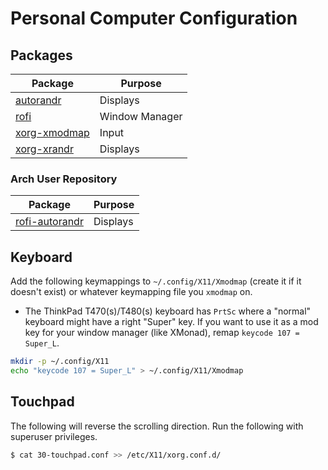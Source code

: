 # Personal Computer Configuration

## Packages

| Package                                                                   | Purpose        |
| ------------------------------------------------------------------------- | -------------- |
| [autorandr](https://archlinux.org/packages/community/any/autorandr/)      | Displays       |
| [rofi](https://archlinux.org/packages/community/x86_64/rofi/)             | Window Manager |
| [xorg-xmodmap](https://archlinux.org/packages/extra/x86_64/xorg-xmodmap/) | Input          |
| [xorg-xrandr](https://archlinux.org/packages/extra/x86_64/xorg-xrandr/)   | Displays       |

### Arch User Repository

| Package                                                              | Purpose  |
| -------------------------------------------------------------------- | -------- |
| [rofi-autorandr](https://aur.archlinux.org/packages/rofi-autorandr/) | Displays |

## Keyboard

Add the following keymappings to `~/.config/X11/Xmodmap` (create it if it doesn't exist) or whatever keymapping file you `xmodmap` on.

- The ThinkPad T470(s)/T480(s) keyboard has `PrtSc` where a "normal" keyboard might have a right "Super" key. If you want to use it as a mod key for your window manager (like XMonad), remap `keycode 107 = Super_L`.

```sh
mkdir -p ~/.config/X11
echo "keycode 107 = Super_L" > ~/.config/X11/Xmodmap
```

## Touchpad

The following will reverse the scrolling direction. Run the following with superuser privileges.

```sh
$ cat 30-touchpad.conf >> /etc/X11/xorg.conf.d/
```
